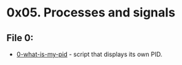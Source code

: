 # 0x05. Processes and signals

## File 0:
* [0-what-is-my-pid](./0-what-is-my-pid) - script that displays its own PID.
